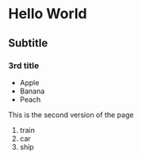 # Hello World

## Subtitle

### 3rd title

* Apple
* Banana
* Peach

This is the second version of the page

1. train
2. car
3. ship
